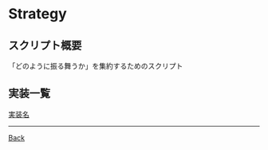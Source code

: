 # Strategy

## スクリプト概要

「どのように振る舞うか」を集約するためのスクリプト

## 実装一覧

[実装名](./__Todo/README.md)

---
[Back](../README.md)  